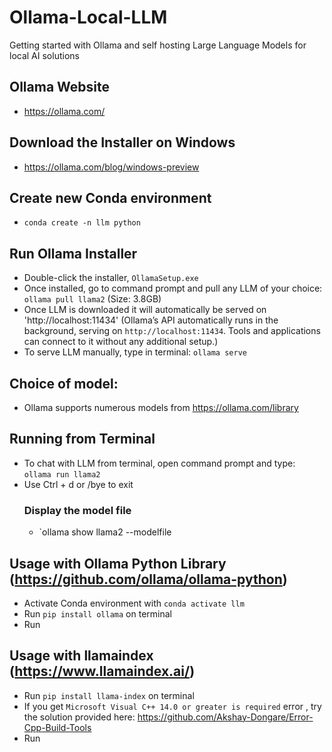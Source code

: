 # Ollama-Local-LLM
Getting started with Ollama and self hosting Large Language Models for local AI solutions

## Ollama Website
* https://ollama.com/

## Download the Installer on Windows
* https://ollama.com/blog/windows-preview

## Create new Conda environment 
* `conda create -n llm python`

## Run Ollama Installer
* Double-click the installer, `OllamaSetup.exe`
* Once installed, go to command prompt and pull any LLM of your choice: `ollama pull llama2` (Size: 3.8GB)
* Once LLM is downloaded it will automatically be served on 'http://localhost:11434' (Ollama’s API automatically runs in the background, serving on `http://localhost:11434`. Tools and applications can connect to it without any additional setup.)
* To serve LLM manually, type in terminal: `ollama serve`
## Choice of model:
* Ollama supports numerous models from https://ollama.com/library 
## Running from Terminal
* To chat with LLM from terminal, open command prompt and type: `ollama run llama2`
* Use Ctrl + d or /bye to exit
  ### Display the model file
  * `ollama show llama2 --modelfile

## Usage with Ollama Python Library (https://github.com/ollama/ollama-python)
* Activate Conda environment with `conda activate llm`
* Run `pip install ollama` on terminal
* Run 

## Usage with llamaindex (https://www.llamaindex.ai/)
* Run `pip install llama-index` on terminal
* If you get `Microsoft Visual C++ 14.0 or greater is required` error , try the solution provided here: https://github.com/Akshay-Dongare/Error-Cpp-Build-Tools
* Run 
